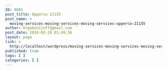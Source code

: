 ```yaml
---
ID: 9001
post_title: Upperco 21155
post_name: >
  moving-services-moving-services-moving-services-upperco-21155
author: mrgabonijeff@gmail.com
post_date: 2018-03-28 01:48:36
layout: page
link: >
  http://localhost/wordpress/moving-services-moving-services-moving-services-upperco-21155/
published: true
tags: [ ]
categories: [ ]
---
```

